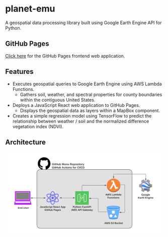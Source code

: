 # planet-emu
A geospatial data processing library built using Google Earth Engine API for Python.

## GitHub Pages
[Click here](https://danmcfan.github.io/planet-emu) for the GitHub Pages frontend web application.

## Features
- Executes geospatial queries to Google Earth Engine using AWS Lambda Functions.
    - Gathers soil, weather, and spectral properties for county boundaries within the contiguous United States.
- Deploys a JavaScript React web application to GitHub Pages.
    - Displays the geospatial data as layers within a MapBox component.
- Creates a simple regression model using TensorFlow to predict the relationship between weather / soil and the normalized difference vegetation index (NDVI).

## Architecture
![Architecture](docs/architecture.png)
